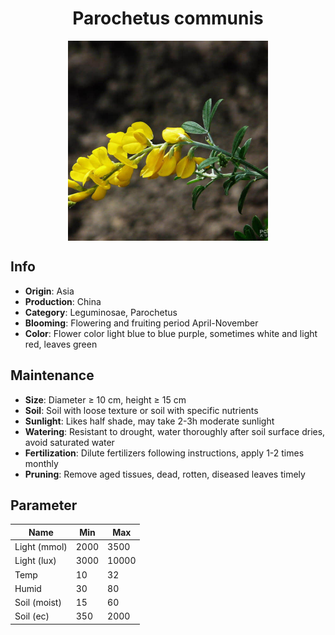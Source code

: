 <h1 align='center'>Parochetus communis</h1>
<p align="center">
    <img 
        align='center'
        width='320'
        src="../images/parochetus communis.png" 
        alt='Parochetus communis' />
</p>

## Info

 - **Origin**: Asia
 - **Production**: China
 - **Category**: Leguminosae, Parochetus
 - **Blooming**: Flowering and fruiting period April-November
 - **Color**: Flower color light blue to blue purple, sometimes white and light red, leaves green

## Maintenance

 - **Size**: Diameter ≥ 10 cm, height ≥ 15 cm
 - **Soil**: Soil with loose texture or soil with specific nutrients
 - **Sunlight**: Likes half shade, may take 2-3h moderate sunlight
 - **Watering**: Resistant to drought, water thoroughly after soil surface dries, avoid saturated water
 - **Fertilization**: Dilute fertilizers following instructions, apply 1-2 times monthly
 - **Pruning**: Remove aged tissues, dead, rotten, diseased leaves timely

## Parameter

| Name         | Min  | Max   |
|--------------|------|-------|
| Light (mmol) | 2000 | 3500  |
| Light (lux)  | 3000 | 10000 |
| Temp         | 10    | 32    |
| Humid        | 30   | 80    |
| Soil (moist) | 15   | 60    |
| Soil (ec)    | 350  | 2000  |